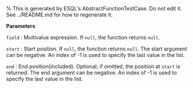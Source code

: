 % This is generated by ESQL's AbstractFunctionTestCase. Do not edit it. See ../README.md for how to regenerate it.

**Parameters**

`field`
:   Multivalue expression. If `null`, the function returns `null`.

`start`
:   Start position. If `null`, the function returns `null`. The start argument can be negative. An index of -1 is used to specify the last value in the list.

`end`
:   End position(included). Optional; if omitted, the position at `start` is returned. The end argument can be negative. An index of -1 is used to specify the last value in the list.

